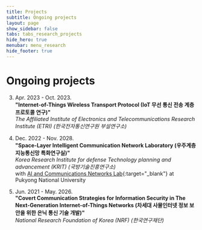 ```yaml
---
title: Projects
subtitle: Ongoing projects
layout: page
show_sidebar: false
tabs: tabs_research_projects
hide_hero: true
menubar: menu_research
hide_footer: true
---
```


# Ongoing projects

3. Apr. 2023 - Oct. 2023.       
__"Internet-of-Things Wireless Transport Protocol (IoT 무선 통신 전송 계층 프로토콜 연구)"__     
_The Affiliated Institute of Electronics and Telecommunications Research Institute (ETRI)_ _(한국전자통신연구원 부설연구소)_     

2. Dec. 2022 - Nov. 2028.       
__"Space-Layer Intelligent Communication Network Laboratory (우주계층 지능통신망 특화연구실)"__     
_Korea Research Institute for defense Technology planning and advancement (KRIT)_  _(국방기술진흥연구소)_     
with [AI and Communications Networks Lab](https://sites.google.com/site/hoonlee1014/hoon-lee){:target="_blank"} at Pukyong National University       

1. Jun. 2021 - May. 2026.       
__"Covert Communication Strategies for Information Security in The Next-Generation Internet-of-Things Networks (차세대 사물인터넷 정보 보안을 위한 은닉 통신 기술 개발)"__     
_National Research Foundation of Korea (NRF)_  _(한국연구재단)_     